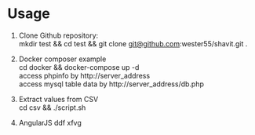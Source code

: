 # Usage

1. Clone Github repository:  
  mkdir test && cd test && git clone git@github.com:wester55/shavit.git .  

2. Docker composer example  
  cd docker && docker-compose up -d  
  access phpinfo by http://server_address  
  access mysql table data by http://server_address/db.php  

2. Extract values from CSV  
  cd csv && ./script.sh

3. AngularJS
  ddf
  xfvg
